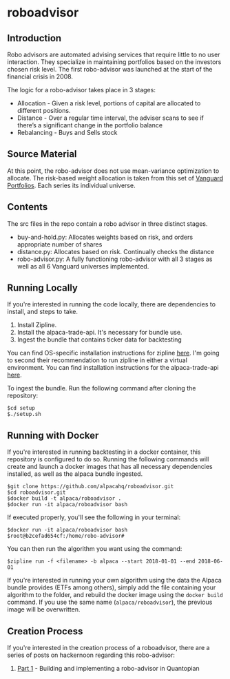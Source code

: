 # roboadvisor

## Introduction
Robo advisors are automated advising services that require little to no user interaction. They specialize in maintaining portfolios based on the investors chosen risk level. The first robo-advisor was launched at the start of the financial crisis in 2008.

The logic for a robo-advisor takes place in 3 stages:
  - Allocation - Given a risk level, portions of capital are allocated to different positions.
  - Distance - Over a regular time interval, the adviser scans to see if there’s a significant change in the portfolio balance
  - Rebalancing - Buys and Sells stock 

## Source Material
At this point, the robo-advisor does not use mean-variance optimization to allocate. The risk-based weight allocation is taken from this set of [Vanguard Portfolios](https://advisors.vanguard.com/iwe/pdf/FASINVMP.pdf). Each series its individual universe. 

## Contents
The src files in the repo contain a robo advisor in three distinct stages.

 - buy-and-hold.py: Allocates weights based on risk, and orders appropriate number of shares
 - distance.py: Allocates based on risk. Continually checks the distance
 - robo-advisor.py: A fully functioning robo-advisor with all 3 stages as well as all 6 Vanguard universes implemented. 


## Running Locally
If you're interested in running the code locally, there are dependencies to install, and steps to take.
1. Install Zipline. 
2. Install the alpaca-trade-api. It's necessary for bundle use. 
3. Ingest the bundle that contains ticker data for backtesting

You can find OS-specific installation instructions for zipline [here](http://www.zipline.io/install.html). I'm going to second their recommendation to run zipline in either a virtual environment. You can find installation instructions for the alpaca-trade-api [here](https://github.com/alpacahq/alpaca-trade-api-python). 

To ingest the bundle. Run the following command after cloning the repository:
```
$cd setup
$./setup.sh
```


## Running with Docker
If you're interested in running backtesting in a docker container, this repository is configured to do so. Running the following commands will create and launch a docker images that has all necessary dependencies installed, as well as the alpaca bundle ingested.

```
$git clone https://github.com/alpacahq/roboadvisor.git
$cd roboadvisor.git
$docker build -t alpaca/roboadvisor .
$docker run -it alpaca/roboadvisor bash
```

If executed properly, you'll see the following in your terminal:

```
$docker run -it alpaca/roboadvisor bash
$root@b2cefad654cf:/home/robo-advisor#
```

You can then run the algorithm you want using the command:

```
$zipline run -f <filename> -b alpaca --start 2018-01-01 --end 2018-06-01
```

If you're interested in running your own algorithm using the data the Alpaca bundle provides (ETFs among others), simply add the file containing your algorithm to the folder, and rebuild the docker image using the `docker build` command. If you use the same name (`alpaca/roboadvisor`), the previous image will be overwritten. 

## Creation Process
If you're interested in the creation process of a roboadvisor, there are a series of posts on hackernoon regarding this robo-advisor:

1. [Part 1](https://hackernoon.com/i-am-a-college-student-and-i-built-my-own-robo-advisor-3f31b39dab50) - Building and implementing a robo-advisor in Quantopian
